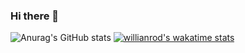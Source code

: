 ### Hi there 👋

![Anurag's GitHub stats](https://github-readme-stats.vercel.app/api?username=Giovannix97&show_icons=true&theme=radical)
[![willianrod's wakatime stats](https://github-readme-stats.vercel.app/api/wakatime?username=Giovannix97)](https://github.com/anuraghazra/github-readme-stats)

<!--
**Giovannix97/Giovannix97** is a ✨ _special_ ✨ repository because its `README.md` (this file) appears on your GitHub profile.

Here are some ideas to get you started:

- 🔭 I’m currently working on ...
- 🌱 I’m currently learning ...
- 👯 I’m looking to collaborate on ...
- 🤔 I’m looking for help with ...
- 💬 Ask me about ...
- 📫 How to reach me: ...
- 😄 Pronouns: ...
- ⚡ Fun fact: ...
-->

